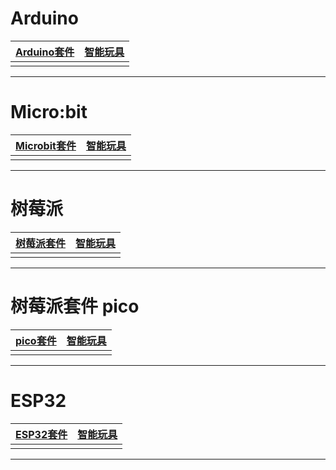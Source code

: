 # Arduino


| [Arduino套件](/docs/arduino/Arduino套件.md)| [智能玩具](/docs/arduino/智能玩具.md)|
|-------------------------------------------------------|---------------------------------------------|
| | |









---
# Micro:bit

| [Microbit套件](/docs/microbit/Microbit套件.md)| [智能玩具](/docs/microbit/microbit智能玩具.md)|
|-----------------------------------------------|-----------------------------------------------|
| | |







---
# 树莓派

| [树莓派套件](/docs/raspberrypi/树莓派套件.md)| [智能玩具](/docs/raspberrypi/智能玩具.md)|
|--------------------------------------------------------|--------------------------------------------------------|
| | |






---
# 树莓派套件 pico

| [pico套件](/docs/raspberrypi/pico套件.md)| [智能玩具](/docs/raspberrypi/pico智能玩具.md)|
|--------------------------------------------------------|----------------------------------------------|
| | |






---
# ESP32

| [ESP32套件](/docs/esp32/esp32套件.md)| [智能玩具](/docs/esp32/智能玩具.md)|
|-----------------------------------------|-----------------------------------------|
| | |








---















